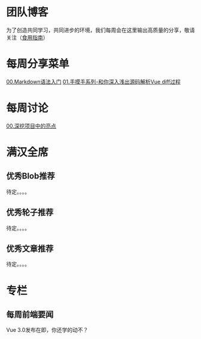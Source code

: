 # 团队博客

为了创造共同学习，共同进步的环境，我们每周会在这里输出高质量的分享，敬请关注（[食用指南](https://github.com/happyShareTeam/blog/wiki)）

# 每周分享菜单
[00.Markdown语法入门](https://github.com/happyShareTeam/blog/blob/master/每周分享/00.Markdown语法入门.md)
[01.手摸手系列-和你深入浅出源码解析Vue diff过程](https://juejin.im/post/5e7ac5b5e51d452701798f6f)

# 每周讨论
[00.深挖项目中的亮点](https://github.com/happyShareTeam/blog/issues/1)


# 满汉全席
## 优秀Blob推荐
待定。。。。
## 优秀轮子推荐
待定。。。。
## 优秀文章推荐
待定。。。。

# 专栏
## 每周前端要闻
Vue 3.0发布在即，你还学的动不？

## 